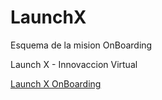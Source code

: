 # LaunchX
Esquema de la mision OnBoarding


Launch X - Innovaccion Virtual 

<a href="https://github.com/LaunchX-InnovaccionVirtual/CursoIntroPython">Launch X OnBoarding</a>
